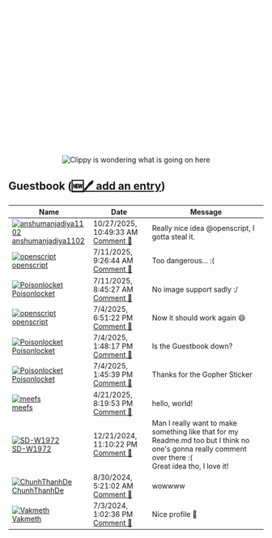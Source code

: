 ![My metrics](github-metrics.svg)

<p align="center">
  <img src="clippy.gif" alt="Clippy is wondering what is going on here" />
</p>

## Guestbook ([🆕🖊️ add an entry](https://github.com/openscript/openscript/issues/1#issuecomment-new))
<!-- Guestbook -->
| Name | Date | Message |
|---|---|---|
|[<img src="https://avatars.githubusercontent.com/u/225169841?s=48&u=5282c59b24c18e0e2672c2ff79bcf67b6dc3c5c1&v=4" alt="anshumanjadiya1102" width="48" /><br />anshumanjadiya1102](https://github.com/anshumanjadiya1102)|10/27/2025, 10:49:33 AM<br />[Comment 🔗](https://github.com/openscript/openscript/issues/1#issuecomment-3450661502)|Really nice idea @openscript, I gotta steal it.|
|[<img src="https://avatars.githubusercontent.com/u/1105080?s=48&u=ebda165c92f1f174a7aef1c0defd8a0955b83b01&v=4" alt="openscript" width="48" /><br />openscript](https://github.com/openscript)|7/11/2025, 9:26:44 AM<br />[Comment 🔗](https://github.com/openscript/openscript/issues/1#issuecomment-3061491435)|Too dangerous... :(|
|[<img src="https://avatars.githubusercontent.com/u/128643203?s=48&u=e10786e16f87a8011fcdef282d83686e7d7f1133&v=4" alt="Poisonlocket" width="48" /><br />Poisonlocket](https://github.com/Poisonlocket)|7/11/2025, 8:45:27 AM<br />[Comment 🔗](https://github.com/openscript/openscript/issues/1#issuecomment-3061290900)|No image support sadly :/|
|[<img src="https://avatars.githubusercontent.com/u/1105080?s=48&u=ebda165c92f1f174a7aef1c0defd8a0955b83b01&v=4" alt="openscript" width="48" /><br />openscript](https://github.com/openscript)|7/4/2025, 6:51:22 PM<br />[Comment 🔗](https://github.com/openscript/openscript/issues/1#issuecomment-3037059667)|Now it should work again 😄|
|[<img src="https://avatars.githubusercontent.com/u/128643203?s=48&u=e10786e16f87a8011fcdef282d83686e7d7f1133&v=4" alt="Poisonlocket" width="48" /><br />Poisonlocket](https://github.com/Poisonlocket)|7/4/2025, 1:48:17 PM<br />[Comment 🔗](https://github.com/openscript/openscript/issues/1#issuecomment-3036339085)|Is the Guestbook down?|
|[<img src="https://avatars.githubusercontent.com/u/128643203?s=48&u=e10786e16f87a8011fcdef282d83686e7d7f1133&v=4" alt="Poisonlocket" width="48" /><br />Poisonlocket](https://github.com/Poisonlocket)|7/4/2025, 1:45:39 PM<br />[Comment 🔗](https://github.com/openscript/openscript/issues/1#issuecomment-3036331387)|Thanks for the Gopher Sticker|
|[<img src="https://avatars.githubusercontent.com/u/3507485?s=48&u=bc27c4316e44efce71ddd77e958f46eeec08198f&v=4" alt="meefs" width="48" /><br />meefs](https://github.com/meefs)|4/21/2025, 8:19:53 PM<br />[Comment 🔗](https://github.com/openscript/openscript/issues/1#issuecomment-2819425118)|hello, world!|
|[<img src="https://avatars.githubusercontent.com/u/93013194?s=48&u=f6be3bbb1ed8b42463d2f4f005c47b415548068d&v=4" alt="SD-W1972" width="48" /><br />SD-W1972](https://github.com/SD-W1972)|12/21/2024, 11:10:22 PM<br />[Comment 🔗](https://github.com/openscript/openscript/issues/1#issuecomment-2558263999)|Man I really want to make something like that for my Readme.md too but I think no one's gonna really comment over there :(<br />Great idea tho, I love it!|
|[<img src="https://avatars.githubusercontent.com/u/98199185?s=48&u=813b5906b2da04bd7c9f899d07d8855d978e0762&v=4" alt="ChunhThanhDe" width="48" /><br />ChunhThanhDe](https://github.com/ChunhThanhDe)|8/30/2024, 5:21:02 AM<br />[Comment 🔗](https://github.com/openscript/openscript/issues/1#issuecomment-2320088620)|wowwww|
|[<img src="https://avatars.githubusercontent.com/u/88040929?s=48&u=14dc7a8204044720118e234ea65b7dafa6e8a85c&v=4" alt="Vakmeth" width="48" /><br />Vakmeth](https://github.com/Vakmeth)|7/3/2024, 1:02:36 PM<br />[Comment 🔗](https://github.com/openscript/openscript/issues/1#issuecomment-2206028090)|Nice profile 🚀|
<!-- /Guestbook -->

